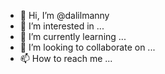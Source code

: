 - 👋 Hi, I’m @dalilmanny
- 👀 I’m interested in ...
- 🌱 I’m currently learning ...
- 💞️ I’m looking to collaborate on ...
- 📫 How to reach me ...

<!---
dalilmanny/dalilmanny is a ✨ special ✨ repository because its `README.md` (this file) appears on your GitHub profile.
You can click the Preview link to take a look at your changes.
--->
